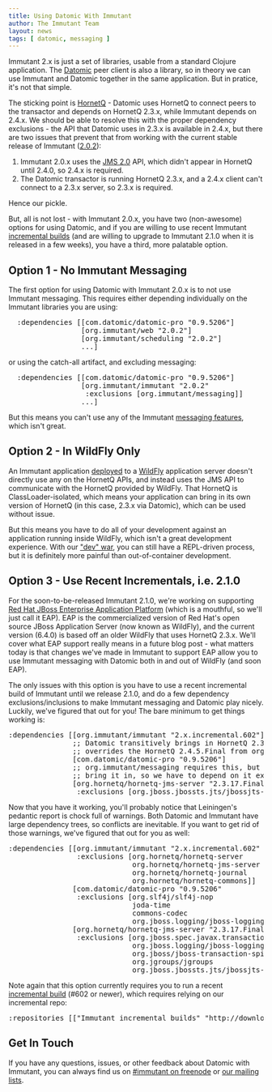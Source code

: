 ```yaml
---
title: Using Datomic With Immutant
author: The Immutant Team
layout: news
tags: [ datomic, messaging ]
---
```


Immutant 2.x is just a set of libraries, usable from a standard
Clojure application. The [Datomic] peer client is also a library, so
in theory we can use Immutant and Datomic together in the same
application. But in pratice, it's not that simple.

The sticking point is [HornetQ] - Datomic uses HornetQ to connect
peers to the transactor and depends on HornetQ 2.3.x, while Immutant
depends on 2.4.x. We should be able to resolve this with the proper
dependency exclusions - the API that Datomic uses in 2.3.x is
available in 2.4.x, but there are two issues that prevent that from
working with the current stable release of Immutant ([2.0.2]):

1. Immutant 2.0.x uses the [JMS 2.0] API, which didn't appear in
   HornetQ until 2.4.0, so 2.4.x is required.
2. The Datomic transactor is running HornetQ 2.3.x, and a 2.4.x client
   can't connect to a 2.3.x server, so 2.3.x is required.

Hence our pickle.

But, all is not lost - with Immutant 2.0.x, you have two (non-awesome)
options for using Datomic, and if you are willing to use recent
Immutant [incremental builds][incremental] (and are willing to upgrade to
Immutant 2.1.0 when it is released in a few weeks), you have a third,
more palatable option.

## Option 1 - No Immutant Messaging

The first option for using Datomic with Immutant 2.0.x is to not use
Immutant messaging. This requires either depending individually on the
Immutant libraries you are using:

<pre class="syntax clojure">
  :dependencies [[com.datomic/datomic-pro "0.9.5206"]
                 [org.immutant/web "2.0.2"]
                 [org.immutant/scheduling "2.0.2"]
                 ...]
</pre>

or using the catch-all artifact, and excluding messaging:

<pre class="syntax clojure">
  :dependencies [[com.datomic/datomic-pro "0.9.5206"]
                 [org.immutant/immutant "2.0.2"
                  :exclusions [org.immutant/messaging]]
                 ...]
</pre>

But this means you can't use any of the Immutant [messaging features],
which isn't great.

## Option 2 - In WildFly Only

An Immutant application [deployed] to a [WildFly] application server
doesn't directly use any on the HornetQ APIs, and instead uses the JMS
API to communicate with the HornetQ provided by WildFly. That HornetQ
is ClassLoader-isolated, which means your application can bring in its
own version of HornetQ (in this case, 2.3.x via Datomic), which can be
used without issue.

But this means you have to do all of your development against an
application running inside WildFly, which isn't a great development
experience. With our ["dev" war], you can still have a REPL-driven
process, but it is definitely more painful than out-of-container
development.

## Option 3 - Use Recent Incrementals, i.e. 2.1.0

For the soon-to-be-released Immutant 2.1.0, we're working on
supporting [Red Hat JBoss Enterprise Application Platform] \(which is
a mouthful, so we'll just call it EAP). EAP is the commercialized
version of Red Hat's open source JBoss Application Server (now known
as WildFly), and the current version (6.4.0) is based off an older
WildFly that uses HornetQ 2.3.x. We'll cover what EAP support really
means in a future blog post - what matters today is that changes we've
made in Immutant to support EAP allow you to use Immutant messaging
with Datomic both in and out of WildFly (and soon EAP).

The only issues with this option is you have to use a recent
incremental build of Immutant until we release 2.1.0, and do a few
dependency exclusions/inclusions to make Immutant messaging and
Datomic play nicely. Luckily, we've figured that out for you! The bare
minimum to get things working is:

<pre class="syntax clojure">
:dependencies [[org.immutant/immutant "2.x.incremental.602"]
               ;; Datomic transitively brings in HornetQ 2.3.17.Final, which
               ;; overrides the HornetQ 2.4.5.Final from org.immutant/messaging
               [com.datomic/datomic-pro "0.9.5206"]
               ;; org.immutant/messaging requires this, but Datomic doesn't
               ;; bring it in, so we have to depend on it explicitly
               [org.hornetq/hornetq-jms-server "2.3.17.Final"
                :exclusions [org.jboss.jbossts.jts/jbossjts-jacorb]]]
</pre>

Now that you have it working, you'll probably notice that Leiningen's
pedantic report is chock full of warnings. Both Datomic and Immutant
have large dependency trees, so conflicts are inevitable. If you want
to get rid of those warnings, we've figured that out for you as well:

<pre class="syntax clojure">
:dependencies [[org.immutant/immutant "2.x.incremental.602"
                :exclusions [org.hornetq/hornetq-server
                             org.hornetq/hornetq-jms-server
                             org.hornetq/hornetq-journal
                             org.hornetq/hornetq-commons]]
               [com.datomic/datomic-pro "0.9.5206"
                :exclusions [org.slf4j/slf4j-nop
                             joda-time
                             commons-codec
                             org.jboss.logging/jboss-logging]]
               [org.hornetq/hornetq-jms-server "2.3.17.Final"
                :exclusions [org.jboss.spec.javax.transaction/jboss-transaction-api_1.1_spec
                             org.jboss.logging/jboss-logging
                             org.jboss/jboss-transaction-spi
                             org.jgroups/jgroups
                             org.jboss.jbossts.jts/jbossjts-jacorb]]]
</pre>

Note again that this option currently requires you to run a recent
[incremental build][incremental] (#602 or newer), which requires
relying on our incremental repo:

<pre class="syntax clojure">
:repositories [["Immutant incremental builds" "http://downloads.immutant.org/incremental/"]]
</pre>

## Get In Touch

If you have any questions, issues, or other feedback about Datomic
with Immutant, you can always find us on
[#immutant on freenode](/community/) or
[our mailing lists](/community/mailing_lists).

[Datomic]: http://www.datomic.com/
[HornetQ]: http://hornetq.org
[2.0.2]: /news/2015/06/22/announcing-2-0-2/
[JMS 2.0]: http://www.oracle.com/technetwork/articles/java/jms20-1947669.html
[incremental]: /builds/2x/
[messaging features]: /documentation/current/apidoc/immutant.messaging.html
[deployed]: /documentation/current/apidoc/guide-wildfly.html
[WildFly]: http://wildfly.org/
["dev" war]: https://github.com/immutant/lein-immutant/blob/master/docs/deployment.md
[Red Hat JBoss Enterprise Application Platform]: https://www.redhat.com/en/technologies/jboss-middleware/application-platform
